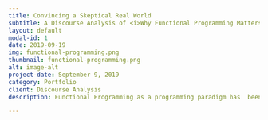 ```yaml
---
title: Convincing a Skeptical Real World
subtitle: A Discourse Analysis of <i>Why Functional Programming Matters</i>
layout: default
modal-id: 1
date: 2019-09-19
img: functional-programming.png
thumbnail: functional-programming.png
alt: image-alt
project-date: September 9, 2019
category: Portfolio
client: Discourse Analysis
description: Functional Programming as a programming paradigm has  been ridiculed for its "simplistic" and "academic" nature. In 1989, John Hughes published <i>Why Functional Programming Matters</i>, detailing the features of Functional Programming that allowed authors to write cleaner and shorter code. In this paper, I analyze what made Hughes' writing as compelling as it was. It can be found <a href="../AWDPortfolio/assets/Why-FP-Matters.pdf">here</a>.

---
```

